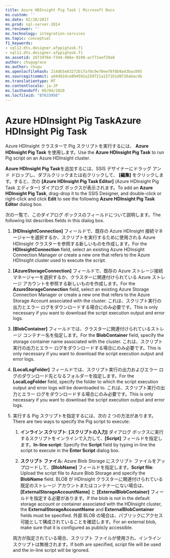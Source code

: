 ```yaml
---
title: Azure HDInsight Pig Task | Microsoft Docs
ms.custom: ''
ms.date: 02/28/2017
ms.prod: sql-server-2014
ms.reviewer: ''
ms.technology: integration-services
ms.topic: conceptual
f1_keywords:
- sql12.dts.designer.afppigtask.f1
- sql11.dts.designer.afppigtask.f1
ms.assetid: 26f34f64-f344-486e-9190-acf71aef29a8
author: chugugrace
ms.author: chugu
ms.openlocfilehash: 214db5e83272b1fa70c9e70eef8f8b9a43bac095
ms.sourcegitcommit: ad4d92dce894592a259721a1571b1d8736abacdb
ms.translationtype: MT
ms.contentlocale: ja-JP
ms.lasthandoff: 08/04/2020
ms.locfileid: "87633956"
---
```

# <a name="azure-hdinsight-pig-task"></a><span data-ttu-id="10f41-102">Azure HDInsight Pig Task</span><span class="sxs-lookup"><span data-stu-id="10f41-102">Azure HDInsight Pig Task</span></span>
<span data-ttu-id="10f41-103">Azure HDInsight クラスターで Pig スクリプトを実行するには、 **Azure HDInsight Pig Task** を使用します。</span><span class="sxs-lookup"><span data-stu-id="10f41-103">Use the **Azure HDInsight Pig Task** to run Pig script on an Azure HDInsight cluster.</span></span>
     
<span data-ttu-id="10f41-104">**Azure HDInsight Pig Task**を追加するには、SSIS デザイナーにドラッグ アンド ドロップし、ダブルクリックまたは右クリックして、 **[編集]** をクリックします。すると、次の **[Azure HDInsight Pig Task Editor]** (Azure HDInsight Pig Task エディター) ダイアログ ボックスが表示されます。</span><span class="sxs-lookup"><span data-stu-id="10f41-104">To add an **Azure HDInsight Pig Task**, drag-drop it to the SSIS Designer, and double-click or right-click and click **Edit** to see the following **Azure HDInsight Pig Task Editor** dialog box.</span></span>  
  
 <span data-ttu-id="10f41-105">次の一覧で、このダイアログ ボックスのフィールドについて説明します。</span><span class="sxs-lookup"><span data-stu-id="10f41-105">The following list describes fields in this dialog box.</span></span>  
  
1.  <span data-ttu-id="10f41-106">**[HDInsightConnection]** フィールドで、既存の Azure HDInsight 接続マネージャーを選択するか、スクリプトを実行するために使用される Azure HDInsight クラスターを参照する新しいものを作成します。</span><span class="sxs-lookup"><span data-stu-id="10f41-106">For the **HDInsightConnection** field, select an existing Azure HDInsight Connection Manager or create a new one that refers to the Azure HDInsight cluster used to execute the script.</span></span>
  
2.  <span data-ttu-id="10f41-107">**[AzureStorageConnection]** フィールドで、既存の Azure ストレージ接続マネージャーを選択するか、クラスターに関連付けられている Azure ストレージ アカウントを参照する新しいものを作成します。</span><span class="sxs-lookup"><span data-stu-id="10f41-107">For the **AzureStorageConnection** field, select an existing Azure Storage Connection Manager or create a new one that refers to the Azure Storage Account associated with the cluster.</span></span> <span data-ttu-id="10f41-108">これは、スクリプト実行の出力とエラー ログをダウンロードする場合にのみ必要です。</span><span class="sxs-lookup"><span data-stu-id="10f41-108">This is only necessary if you want to download the script execution output and error logs.</span></span>
 
3.  <span data-ttu-id="10f41-109">**[BlobContainer]** フィールドでは、クラスターに関連付けられているストレージ コンテナー名を指定します。</span><span class="sxs-lookup"><span data-stu-id="10f41-109">For the **BlobContainer** field, specify the storage container name associated with the cluster.</span></span> <span data-ttu-id="10f41-110">これは、スクリプト実行の出力とエラー ログをダウンロードする場合にのみ必要です。</span><span class="sxs-lookup"><span data-stu-id="10f41-110">This is only necessary if you want to download the script execution output and error logs.</span></span>
  
4.  <span data-ttu-id="10f41-111">**[LocalLogFolder]** フィールドでは、スクリプト実行の出力およびエラー ログのダウンロード先となるフォルダーを指定します。</span><span class="sxs-lookup"><span data-stu-id="10f41-111">For the **LocalLogFolder** field, specify the folder to which the script execution output and error logs will be downloaded to.</span></span> <span data-ttu-id="10f41-112">これは、スクリプト実行の出力とエラー ログをダウンロードする場合にのみ必要です。</span><span class="sxs-lookup"><span data-stu-id="10f41-112">This is only necessary if you want to download the script execution output and error logs.</span></span>   
  
5.  <span data-ttu-id="10f41-113">実行する Pig スクリプトを指定するには、次の 2 つの方法があります。</span><span class="sxs-lookup"><span data-stu-id="10f41-113">There are two ways to specify the Pig script to execute:</span></span>
  
    1.  <span data-ttu-id="10f41-114">**インライン スクリプト**: **[スクリプトの入力]** ダイアログ ボックスに実行するスクリプトをインラインで入力して、**[Script]** フィールドを指定します。</span><span class="sxs-lookup"><span data-stu-id="10f41-114">**In-line script**: Specify the **Script** field by typing in-line the script to execute in the **Enter Script** dialog box.</span></span>
  
    2.  <span data-ttu-id="10f41-115">**スクリプト ファイル**: Azure Blob Storage にスクリプト ファイルをアップロードして、**[BlobName]** フィールドを指定します。</span><span class="sxs-lookup"><span data-stu-id="10f41-115">**Script file**: Upload the script file to Azure Blob Storage and specify the **BlobName** field.</span></span> <span data-ttu-id="10f41-116">BLOB が HDInsight クラスターに関連付けられている既定のストレージ アカウントまたはコンテナーにない場合は、**[ExternalStorageAccountName]** と **[ExternalBlobContainer]** フィールドを指定する必要があります。</span><span class="sxs-lookup"><span data-stu-id="10f41-116">If the blob is not in the default storage account or container associated with the HDInsight cluster, the **ExternalStorageAccountName** and **ExternalBlobContainer** fields must be specified.</span></span> <span data-ttu-id="10f41-117">外部 BLOB の場合は、パブリックにアクセス可能として構成されていることを確認します。</span><span class="sxs-lookup"><span data-stu-id="10f41-117">For an external blob, make sure that it is configured as publicly accessible.</span></span>  
  
     <span data-ttu-id="10f41-118">両方が指定されている場合、スクリプト ファイルが使用され、インライン スクリプトは無視されます。</span><span class="sxs-lookup"><span data-stu-id="10f41-118">If both are specified, script file will be used and the in-line script will be ignored.</span></span>
